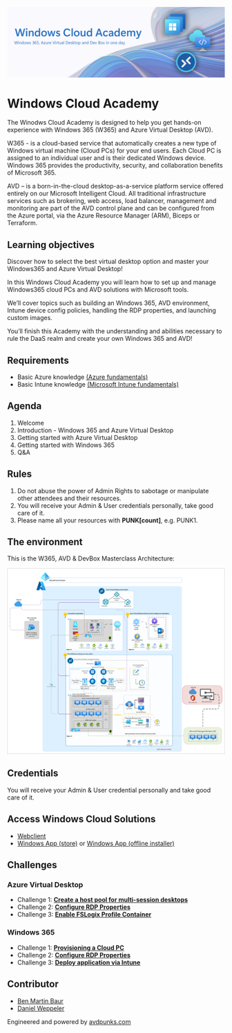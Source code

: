 ![header](Images/header.png)

# Windows Cloud Academy

The Winodws Cloud Academy is designed to help you get hands-on experience with Windows 365 (W365) and Azure Virtual Desktop (AVD). 

W365 - is a cloud-based service that automatically creates a new type of Windows virtual machine (Cloud PCs) for your end users. Each Cloud PC is assigned to an individual user and is their dedicated Windows device. Windows 365 provides the productivity, security, and collaboration benefits of Microsoft 365.

AVD – is a born-in-the-cloud desktop-as-a-service platform service offered entirely on our Microsoft Intelligent Cloud. All traditional infrastructure services such as brokering, web access, load balancer, management and monitoring are part of the AVD control plane and can be configured from the Azure portal, via the Azure Resource Manager (ARM), Biceps or Terraform. 

## Learning objectives 

Discover how to select the best virtual desktop option and master your Windows365 and Azure Virtual Desktop!

In this Windows Cloud Academy you will learn how to set up and manage Windows365 cloud PCs and AVD solutions with Microsoft tools.

We’ll cover topics such as building an Windows 365, AVD environment, Intune device config policies, handling the RDP properties, and launching custom images.

You’ll finish this Academy with the understanding and abilities necessary to rule the DaaS realm and create your own Windows 365 and AVD!

## Requirements

- Basic Azure knowledge [(Azure fundamentals)](https://learn.microsoft.com/en-us/training/paths/azure-fundamentals-describe-azure-architecture-services/)
- Basic Intune knowledge [(Microsoft Intune fundamentals)](https://learn.microsoft.com/en-us/training/paths/endpoint-manager-fundamentals/)

## Agenda

1.	Welcome
2.	Introduction - Windows 365 and Azure Virtual Desktop
3.  Getting started with Azure Virtual Desktop
4.	Getting started with Windows 365
5.	Q&A

## Rules

 1. Do not abuse the power of Admin Rights to sabotage or manipulate other attendees and their resources.
 2. You will receive your Admin & User credentials personally, take good care of it.
 3. Please name all your resources with **PUNK[count]**, e.g. PUNK1. 
 
 ## The environment
 
 This is the W365, AVD & DevBox Masterclass Architecture:
 
 ![This image shows the Master Class Architecture](Images/DaaS-accelerator-baseline-architecture.png)
 
 ## Credentials
 
 You will receive your Admin & User credential personally and take good care of it.
 
 ## Access Windows Cloud Solutions
 
 - [Webclient](https://windows.cloud.microsoft/)
 - [Windows App (store)](https://apps.microsoft.com/detail/9N1F85V9T8BN) or [Windows App (offline installer)](https://go.microsoft.com/fwlink/?linkid=2262633)

 ## Challenges
 
 ### Azure Virtual Desktop
 
 - Challenge 1: **[Create a host pool for multi-session desktops](Challenges/AVD/01-AVD-Multi-Session-Hostpool.md)**
 - Challenge 2: **[Configure RDP Properties](Challenges/AVD/02-AVD-RDP-Properties.md)**
 - Challenge 3: **[Enable FSLogix Profile Container](Challenges/AVD/03-AVD-FSLogix.md)**
 
 ### Windows 365
 
 - Challenge 1: **[Provisioning a Cloud PC](Challenges/W365/01-W365-Provisioning-CPC.md)**
 - Challenge 2: **[Configure RDP Properties](Challenges/W365/02-W365-RDP-Properties.md)**
 - Challenge 3: **[Deploy application via Intune](Challenges/W365/03-W365-App-Deployment.md)**

## Contributor

- [Ben Martin Baur](https://www.linkedin.com/in/ben-martin-baur/)
- [Daniel Weppeler](https://www.linkedin.com/in/daniel-weppeler/)


Engineered and powered by [avdpunks.com](https://avdpunks.com)
